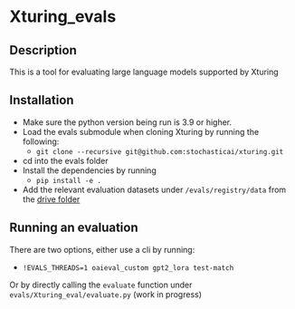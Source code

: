 # Xturing_evals

## Description
This is a tool for evaluating large language models supported by Xturing

## Installation

- Make sure the python version being run is 3.9 or higher.
- Load the evals submodule when cloning Xturing by running the following:
    - `git clone --recursive git@github.com:stochasticai/xturing.git`
- cd into the evals folder
- Install the dependencies by running
  - `pip install -e .`
- Add the relevant evaluation datasets under `/evals/registry/data` from the [drive folder](https://drive.google.com/drive/folders/14pldYTNpB19WAmF_i1XEGl2id4INrSIE?usp=sharing)

## Running an evaluation

There are two options, either use a cli by running:
- `!EVALS_THREADS=1 oaieval_custom gpt2_lora test-match`

Or by directly calling the `evaluate` function under `evals/Xturing_eval/evaluate.py` (work in progress)



